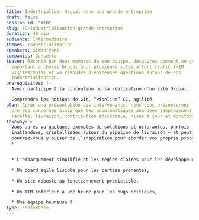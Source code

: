 ```yaml
---
title: Industrialiser Drupal dans une grande entreprise
draft: false
session_id: "#10"
slug: 10-industrialisation-grande-entreprise
duration: 40 min
audience: Intermédiaire
themes: Industrialisation
speakers: Simon Vart
companies: Conserto
teaser: Raconté par deux membres de son équipe, découvrez comment un groupe
  important a choisi Drupal pour plusieurs sites à fort trafic (>1M
  visites/mois) et va résoudre d'épineuses questions autour de son
  industrialisation.
prerequisites: |-
  Avoir participé à la conception ou la réalisation d’un site Drupal.

  Comprendre les notions de Git, “Pipeline” CI, agilité.
plan: Après une présentation des intervenants, nous vous présenterons les
  projets concernés ainsi que les problématiques abordées (déploiement, tests,
  recette, livraison, contribution éditoriale, mises à jour et monitoring).
takeway: >-
  Vous aurez vu quelques exemples de solutions structurantes, parfois
  inattendues, cristallisées autour du pipeline de livraison – et peut-être
  pourrez-vous y puiser de l’inspiration pour aborder vos propres problématiques
  !


  * L'embarquement simplifié et les règles claires pour les développeurs,

  * Un board agile lisible pour les parties prenantes,

  * Un site robuste au fonctionnement prédictible,

  * Un TTM inférieur à une heure pour les bugs critiques,

  * Une équipe heureuse !
type: conference
---
```

